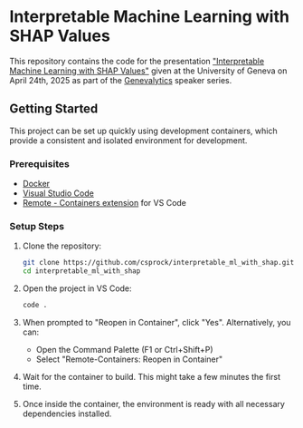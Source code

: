 # Interpretable Machine Learning with SHAP Values


This repository contains the code for the presentation ["Interpretable Machine Learning with SHAP Values"](https://genevalytics.github.io/events/interpretable-ml-with-shap/) given at the University of Geneva on April 24th, 2025 as part of the [Genevalytics](https://genevalytics.github.io/) speaker series. 




## Getting Started

This project can be set up quickly using development containers, which provide a consistent and isolated environment for development.

### Prerequisites

- [Docker](https://www.docker.com/get-started)
- [Visual Studio Code](https://code.visualstudio.com/)
- [Remote - Containers extension](https://marketplace.visualstudio.com/items?itemName=ms-vscode-remote.remote-containers) for VS Code

### Setup Steps

1. Clone the repository:
    ```bash
    git clone https://github.com/csprock/interpretable_ml_with_shap.git
    cd interpretable_ml_with_shap
    ```

2. Open the project in VS Code:
    ```bash
    code .
    ```

3. When prompted to "Reopen in Container", click "Yes". Alternatively, you can:
    - Open the Command Palette (F1 or Ctrl+Shift+P)
    - Select "Remote-Containers: Reopen in Container"

4. Wait for the container to build. This might take a few minutes the first time.

5. Once inside the container, the environment is ready with all necessary dependencies installed.


